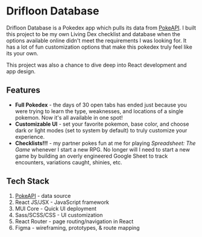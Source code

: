 # Drifloon Database

Drifloon Database is a Pokedex app which pulls its data from [PokeAPI](https://pokeapi.co/). I built this project to be my own Living Dex checklist and database when the options available online didn't meet the requirements I was looking for. It has a lot of fun customization options that make this pokedex truly feel like its your own.

This project was also a chance to dive deep into React development and app design.

## Features

- **Full Pokedex** - the days of 30 open tabs has ended just because you were trying to learn the type, weaknesses, and locations of a single pokemon. Now it's all available in one spot!
- **Customizable UI** - set your favorite pokemon, base color, and choose dark or light modes (set to system by default) to truly customize your experience.
- **Checklists!!!** - my partner pokes fun at me for playing *Spreadsheet: The Game* whenever I start a new RPG. No longer will I need to start a new game by building an overly engineered Google Sheet to track encounters, variations caught, shinies, etc.

## Tech Stack

1. [PokeAPI](https://pokeapi.co/) - data source
2. React JS/JSX - JavaScript framework
3. MUI Core - Quick UI deployment
4. Sass/SCSS/CSS - UI customization
5. React Router - page routing/navigation in React
6. Figma - wireframing, prototypes, & route mapping